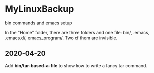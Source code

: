# MyLinuxBackup
bin commands and emacs setup

In the "Home" folder, there are three folders and one file: bin/, .emacs, .emacs.d/, emacs_program/. Two of them are invisible.


## 2020-04-20

Add **bin/tar-based-a-file** to show how to write a fancy tar command. 
